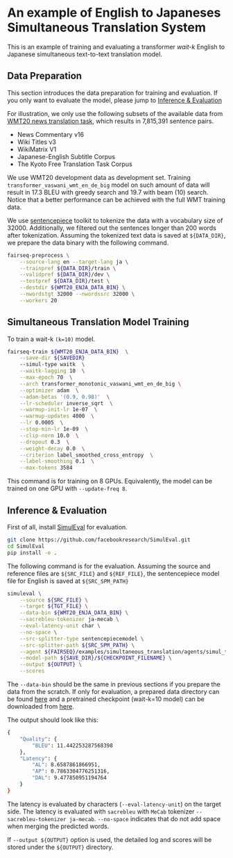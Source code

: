 # An example of English to Japaneses Simultaneous Translation System

This is an example of training and evaluating a transformer *wait-k* English to Japanese simultaneous text-to-text translation model.

## Data Preparation
This section introduces the data preparation for training and evaluation.
If you only want to evaluate the model, please jump to [Inference & Evaluation](#inference-&-evaluation)

For illustration, we only use the following subsets of the available data from [WMT20 news translation task](http://www.statmt.org/wmt20/translation-task.html), which results in 7,815,391 sentence pairs.
- News Commentary v16
- Wiki Titles v3
- WikiMatrix V1
- Japanese-English Subtitle Corpus
- The Kyoto Free Translation Task Corpus

We use WMT20 development data as development set. Training `transformer_vaswani_wmt_en_de_big` model on such amount of data will result in 17.3 BLEU with greedy search and 19.7 with beam (10) search. Notice that a better performance can be achieved with the full WMT training data.

We use [sentencepiece](https://github.com/google/sentencepiece) toolkit to tokenize the data with a vocabulary size of 32000.
Additionally, we filtered out the sentences longer than 200 words after tokenization.
Assuming the tokenized text data is saved at `${DATA_DIR}`,
we prepare the data binary with the following command.

```bash
fairseq-preprocess \
    --source-lang en --target-lang ja \
    --trainpref ${DATA_DIR}/train \
    --validpref ${DATA_DIR}/dev \
    --testpref ${DATA_DIR}/test \
    --destdir ${WMT20_ENJA_DATA_BIN} \
    --nwordstgt 32000 --nwordssrc 32000 \
    --workers 20
```

## Simultaneous Translation Model Training
To train a wait-k `(k=10)` model.
```bash
fairseq-train ${WMT20_ENJA_DATA_BIN}  \
    --save-dir ${SAVEDIR}
    --simul-type waitk  \
    --waitk-lagging 10  \
    --max-epoch 70  \
    --arch transformer_monotonic_vaswani_wmt_en_de_big \
    --optimizer adam  \
    --adam-betas '(0.9, 0.98)'  \
    --lr-scheduler inverse_sqrt  \
    --warmup-init-lr 1e-07  \
    --warmup-updates 4000  \
    --lr 0.0005  \
    --stop-min-lr 1e-09  \
    --clip-norm 10.0  \
    --dropout 0.3  \
    --weight-decay 0.0  \
    --criterion label_smoothed_cross_entropy  \
    --label-smoothing 0.1  \
    --max-tokens 3584
```
This command is for training on 8 GPUs. Equivalently, the model can be trained on one GPU with `--update-freq 8`.

## Inference & Evaluation
First of all, install [SimulEval](https://github.com/facebookresearch/SimulEval) for evaluation.

```bash
git clone https://github.com/facebookresearch/SimulEval.git
cd SimulEval
pip install -e .
```

The following command is for the evaluation.
Assuming the source and reference files are `${SRC_FILE}` and `${REF_FILE}`, the sentencepiece model file for English is saved at `${SRC_SPM_PATH}`


```bash
simuleval \
    --source ${SRC_FILE} \
    --target ${TGT_FILE} \
    --data-bin ${WMT20_ENJA_DATA_BIN} \
    --sacrebleu-tokenizer ja-mecab \
    --eval-latency-unit char \
    --no-space \
    --src-splitter-type sentencepiecemodel \
    --src-splitter-path ${SRC_SPM_PATH} \
    --agent ${FAIRSEQ}/examples/simultaneous_translation/agents/simul_trans_text_agent_enja.py \
    --model-path ${SAVE_DIR}/${CHECKPOINT_FILENAME} \
    --output ${OUTPUT} \
    --scores
```

The `--data-bin` should be the same in previous sections if you prepare the data from the scratch.
If only for evaluation, a prepared data directory can be found [here](https://dl.fbaipublicfiles.com/simultaneous_translation/wmt20_enja_medium_databin.tgz) and a pretrained checkpoint (wait-k=10 model) can be downloaded from [here](https://dl.fbaipublicfiles.com/simultaneous_translation/wmt20_enja_medium_wait10_ckpt.pt).

The output should look like this:
```bash
{
    "Quality": {
        "BLEU": 11.442253287568398
    },
    "Latency": {
        "AL": 8.6587861866951,
        "AP": 0.7863304776251316,
        "DAL": 9.477850951194764
    }
}
```
The latency is evaluated by characters (`--eval-latency-unit`) on the target side. The latency is evaluated with `sacrebleu` with `MeCab` tokenizer `--sacrebleu-tokenizer ja-mecab`. `--no-space` indicates that do not add space when merging the predicted words.

If `--output ${OUTPUT}` option is used, the detailed log and scores will be stored under the `${OUTPUT}` directory.
